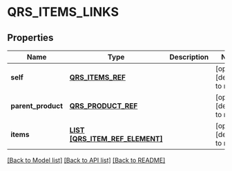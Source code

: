 # QRS_ITEMS_LINKS

## Properties
Name | Type | Description | Notes
------------ | ------------- | ------------- | -------------
**self** | [**QRS_ITEMS_REF**](QrsItemsRef.md) |  | [optional] [default to null]
**parent_product** | [**QRS_PRODUCT_REF**](QrsProductRef.md) |  | [optional] [default to null]
**items** | [**LIST [QRS_ITEM_REF_ELEMENT]**](QrsItemRefElement.md) |  | [optional] [default to null]

[[Back to Model list]](../README.md#documentation-for-models) [[Back to API list]](../README.md#documentation-for-api-endpoints) [[Back to README]](../README.md)



